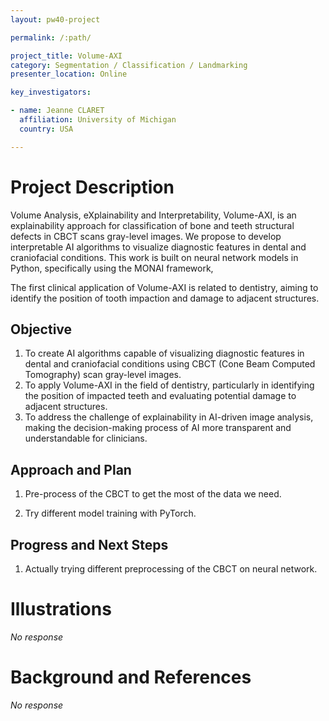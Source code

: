 ```yaml
---
layout: pw40-project

permalink: /:path/

project_title: Volume-AXI
category: Segmentation / Classification / Landmarking
presenter_location: Online

key_investigators:

- name: Jeanne CLARET
  affiliation: University of Michigan
  country: USA

---
```


# Project Description

<!-- Add a short paragraph describing the project. -->

Volume Analysis, eXplainability and Interpretability, Volume-AXI, is an explainability approach for classification of bone and teeth structural defects in CBCT scans gray-level images. We propose to develop interpretable AI algorithms to visualize diagnostic features in dental and craniofacial conditions. This work is built on neural network models in Python, specifically using the MONAI framework,

The first clinical application of Volume-AXI is related to dentistry, aiming to identify the position of tooth impaction and damage to adjacent structures. 

## Objective

<!-- Describe here WHAT you would like to achieve (what you will have as end result). -->

1. To create AI algorithms capable of visualizing diagnostic features in dental and craniofacial conditions using CBCT (Cone Beam Computed Tomography) scan gray-level images.
2. To apply Volume-AXI in the field of dentistry, particularly in identifying the position of impacted teeth and evaluating potential damage to adjacent structures.
3. To address the challenge of explainability in AI-driven image analysis, making the decision-making process of AI more transparent and understandable for clinicians.

## Approach and Plan

<!-- Describe here HOW you would like to achieve the objectives stated above. -->

1.  Pre-process of the CBCT to get the most of the data we need.

2.  Try different model training with PyTorch.

## Progress and Next Steps

<!-- Update this section as you make progress, describing of what you have ACTUALLY DONE.
     If there are specific steps that you could not complete then you can describe them here, too. -->

1.  Actually trying different preprocessing of the CBCT on neural network.

# Illustrations

<!-- Add pictures and links to videos that demonstrate what has been accomplished. -->

*No response*

# Background and References

<!-- If you developed any software, include link to the source code repository.
     If possible, also add links to sample data, and to any relevant publications. -->

*No response*
